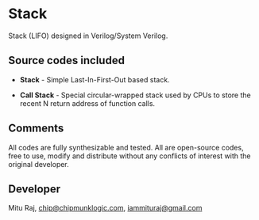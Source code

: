 # Stack
Stack (LIFO) designed in Verilog/System Verilog.

Source codes included
---------------------
* **Stack** - Simple Last-In-First-Out based stack.

* **Call Stack** - Special circular-wrapped stack used by CPUs to store the recent N return address of function calls.

Comments
--------
All codes are fully synthesizable and tested. All are open-source codes, free to use, modify and distribute without any conflicts of interest with the original developer.

Developer
---------
Mitu Raj, chip@chipmunklogic.com, iammituraj@gmail.com
